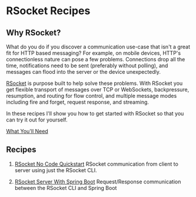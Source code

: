 # RSocket Recipes

## Why RSocket?

What do you do if you discover a communication use-case that isn't a great fit for HTTP based messaging? For example, on mobile devices, HTTP's connectionless nature can pose a few problems. Connections drop all the time, notifications need to be sent (preferably without polling), and messages can flood into the server or the device unexpectedly.

[RSocket][rsocket] is purpose built to help solve these problems. With RSocket you get flexible transport of messages over TCP or WebSockets, backpressure, resumption, and routing for flow control, and multiple message modes including fire and forget, request response, and streaming. 

In these recipes I'll show you how to get started with RSocket so that you can try it out for yourself.

[What You'll Need][pre]

## Recipes

1. [RSocket No Code Quickstart][first]
RSocket communication from client to server using just the RSocket CLI.

2. [RSocket Server With Spring Boot][second]
Request/Response communication between the RSocket CLI and Spring Boot

[pre]: ./prerequisites.md
[first]: ./first-try-rsocket.md
[second]: ./rsocket-to-spring.md
[rsocket]: https://rsocket.io